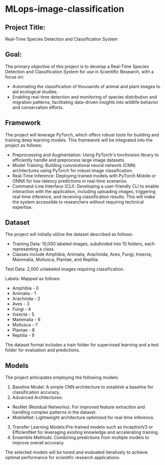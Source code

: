 # MLops-image-classification

## Project Title:
Real-Time Species Detection and Classification System

## Goal:
The primary objective of this project is to develop a Real-Time Species Detection and Classification System for use in Scientific Research, with a focus on:
* Automating the classification of thousands of animal and plant images to aid ecological studies.
* Enabling real-time detection and monitoring of species distribution and migration patterns, facilitating data-driven insights into wildlife behavior and conservation efforts.

## Framework
The project will leverage PyTorch, which offers robust tools for building and training deep learning models. This framework will be integrated into the project as follows:

* Preprocessing and Augmentation: Using PyTorch's torchvision library to efficiently handle and preprocess large image datasets.
* Model Training: Building convolutional neural network (CNN) architectures using PyTorch for robust image classification.
* Real-Time Inference: Deploying trained models with PyTorch Mobile or ONNX for low-latency predictions in real-time scenarios.
* Command-Line Interface (CLI): Developing a user-friendly CLI to enable interaction with the application, including uploading images, triggering real-time inference, and receiving classification results. This will make the system accessible to researchers without requiring technical expertise.

## Dataset
The project will initially utilize the dataset described as follows:
* Training Data: 10,000 labeled images, subdivided into 10 folders, each representing a class.
* Classes include Amphibia, Animalia, Arachnida, Aves, Fungi, Insecta, Mammalia, Mollusca, Plantae, and Reptilia.

Test Data: 2,000 unlabeled images requiring classification.

Labels: Mapped as follows:
* Amphibia - 0
* Animalia - 1
* Arachnida - 2
* Aves - 3
* Fungi - 4
* Insecta - 5
* Mammalia - 6
* Mollusca - 7
* Plantae - 8
* Reptilia - 9

The dataset format includes a train folder for supervised learning and a test folder for evaluation and predictions.

## Models
The project anticipates employing the following models:
1. Baseline Model: A simple CNN architecture to establish a baseline for classification accuracy.
2. Advanced Architectures:
* ResNet (Residual Networks): For improved feature extraction and handling complex patterns in the dataset.
* MobileNet: Lightweight architecture optimized for real-time inference.
3. Transfer Learning Models:Pre-trained models such as InceptionV3 or EfficientNet for leveraging existing knowledge and accelerating training.
4. Ensemble Methods: Combining predictions from multiple models to improve overall accuracy.

The selected models will be tuned and evaluated iteratively to achieve optimal performance for scientific research applications.

